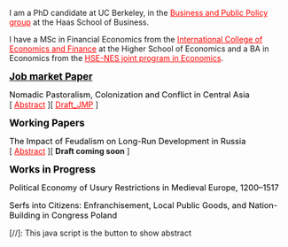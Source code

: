 I am a PhD candidate at UC Berkeley, in the <a href="https://haas.berkeley.edu/bpp/" style="color: red;">Business and Public Policy group</a> at the Haas School of Business.

I have a MSc in Financial Economics from the <a href="https://icef.hse.ru/en/ma/" style="color: red;">International College of Economics and Finance</a> at the Higher School of Economics and a BA in Economics from the <a href="https://www.nes.ru/bachelor-of-arts-in-economics/&lang=en" style="color: red;">HSE-NES joint program in Economics</a>.

<b style="font-size: 125%; color: black; text-decoration: underline;">Job market Paper</b>

<bdi style="font-size: 105%; color: black;">Nomadic Pastoralism, Colonization and Conflict in Central Asia</bdi><br/>
[ <a href="#/" onclick="visib('colonialism')" style="color: red;">Abstract</a> ][ <a href="https://pbacherikov.github.io/pdfs/pbacherikov_colonialism_JMP.pdf" style="color: red;">Draft_JMP</a> ]

<div id="colonialism" style="display: none; text-align: justify; line-height: 1.2" ><small>
This paper studies how a sharp exogenous increase in land pressure resulting from massive land expropriations and in-migrations of peasant-settlers organized by the Russian colonial authorities in the late 19th—early 20th century affected social structures and economic activities of indigenous nomadic pastoralists in Central Asia. I assemble a novel household-level dataset constructed from two waves of Russian colonial censuses of nomadic population in 1896-1901 and 1908-1913 combined with hand-collected data from archival plot-level annual land expropriation reports that, together with landuse-based expropriation rule, allow me to use fuzzy regression discontinuity design to show that those nomadic households that experienced expropriations between ca. 1897 and ca. 1908 were more likely to partially sedentarize and intensify the use of the most fertile lands they were left with. Within extended households and beyond, an increase in land pressure facilitated the development of more individualized ownership and use rights for land, as well as gave rise to contractual labor market and rental market for land. Such a shift from pastoralism to semi-sedentary mode of production rapidly reduced the importance of top-level clan and tribe institutions traditionally regulating the use of common pastures. Instead, lower level sub-clan self-identification became more salient, households started to invest more in agricultural tools and construction of permanent buildings.</small></div>

<b style="font-size: 125%; color: black;">Working Papers</b>

<bdi style="font-size: 105%; color: black;">The Impact of Feudalism on Long-Run Development in Russia</bdi><br/>
[ <a href="#/" onclick="visib('feudalism')" style="color: red;">Abstract</a> ][ <b>Draft coming soon</b> ]

<div id="feudalism" style="display: none; text-align: justify; line-height: 1.2" ><small>
Feudalism was the dominant system of land ownership throughout medieval Europe, yet little causal evidence of its effect on agricultural productivity, labor markets, and welfare exists. This paper attempts to fill this gap by studying one of the largest late medieval land reforms, the feudal <i>pomestie</i> reform in Russia. In 1478, the Grand Prince of Moscow Ivan III annexed the Republic of Novgorod. By ca. 1488, he expropriated most of the landed properties there. More than half of them were eventually granted to several thousand Muscovite military class people as fiefs. Using data from 1478–1500 tax cadasters the paper shows that, compared to estates that remained under status quo (allodial or freehold tenure), properties that were feudalized by 1490 and granted to new proprietors experienced a sharp decline in levels of grain productivity and total grain yield by 1500. The study also demonstrates that feudalization caused outmigration of tenant households and workers from affected estates, and that feudalized estates generated lower per capita incomes by 1576/77, had higher incidence of sharecropping and lower levels of commercialized handicrafts by 1790.</small></div>

<b style="font-size: 125%; color: black;">Works in Progress</b>

<bdi style="font-size: 105%; color: black;">Political Economy of Usury Restrictions in Medieval Europe, 1200–1517</bdi><br/>

<bdi style="font-size: 105%; color: black;">Serfs into Citizens: Enfranchisement, Local Public Goods, and Nation-Building in Congress Poland</bdi>

[//]: This java script is the button to show abstract
 <script>
  function visib(id) {
   var x = document.getElementById(id);
   if (x.style.display === "block") {
     x.style.display = "none";
   } else {
     x.style.display = "block";
   }
 }
 </script>
